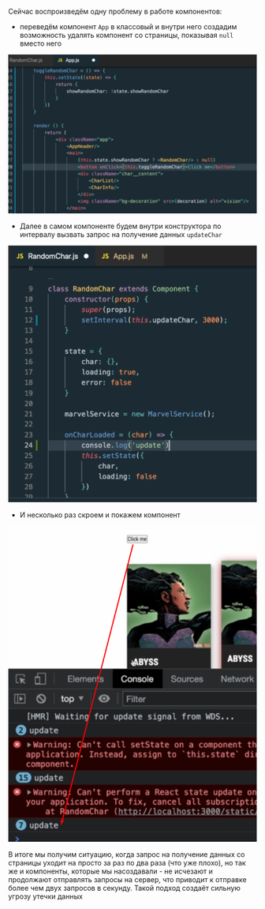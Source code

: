 
Сейчас воспроизведём одну проблему в работе компонентов:
- переведём компонент `App` в классовый и внутри него создадим возможность удалять компонент со страницы, показывая `null` вместо него

![](_png/Pasted%20image%2020230303145125.png)

- Далее в самом компоненте будем внутри конструктора по интервалу вызвать запрос на получение данных `updateChar`

![](_png/Pasted%20image%2020230303145129.png)

- И несколько раз скроем и покажем компонент

![](_png/Pasted%20image%2020230303145140.png)

В итоге мы получим ситуацию, когда запрос на получение данных со страницы уходит на просто за раз по два раза (что уже плохо), но так же и компоненты, которые мы насоздавали - не исчезают и продолжают отправлять запросы на сервер, что приводит к отправке более чем двух запросов в секунду. Такой подход создаёт сильную угрозу утечки данных






